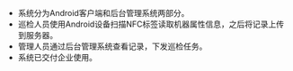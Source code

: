  - 系统分为Android客户端和后台管理系统两部分。
 - 巡检人员使用Android设备扫描NFC标签读取机器属性信息，之后将记录上传到服务器。
 - 管理人员通过后台管理系统查看记录，下发巡检任务。
 - 系统已交付企业使用。
 

